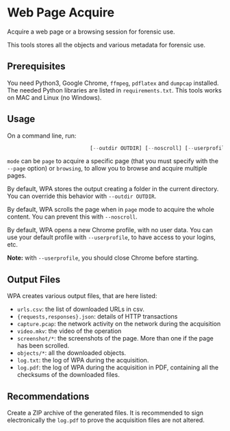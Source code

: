 Web Page Acquire
================

Acquire a web page or a browsing session for forensic use.

This tools stores all the objects and various metadata for forensic use.

## Prerequisites

You need Python3, Google Chrome, `ffmpeg`, `pdflatex` and `dumpcap` installed.
The needed Python libraries are listed in `requirements.txt`.
This tools works on MAC and Linux (no Windows).

## Usage

On a command line, run: 

```web-page-acquire.py [-h] [--mode {page,browsing}] [--page PAGE]
                           [--outdir OUTDIR] [--noscroll] [--userprofile]
```

`mode` can be `page` to acquire a specific page (that you must specify with the `--page` option) or `browsing`, to allow you to browse and acquire multiple pages.

By default, WPA stores the output creating a folder in the current directory.  You can override this behavior with `--outdir OUTDIR`.

By default, WPA scrolls  the page when in `page` mode to acquire the whole content. You can prevent this with `--noscroll`.

By default, WPA opens a new Chrome profile, with no user data. You can use your default profile with `--userprofile`, to have access to your logins, etc.

**Note:** with `--userprofile`, you should close Chrome before starting.

## Output Files

WPA creates various output files, that are here listed:

* `urls.csv`: the list of downloaded URLs in csv.
* `{requests,responses}.json`: details of HTTP transactions
* `capture.pcap`: the network activity on the network during the acquisition
* `video.mkv`: the video of the operation
* `screenshot/*`: the screenshots of the page. More than one if the page has been scrolled.
* `objects/*`: all the downloaded objects.
* `log.txt`: the log of WPA during the acquisition.
* `log.pdf`: the log of WPA during the acquisition in PDF, containing all the checksums of the downloaded files.

## Recommendations

Create a ZIP archive of the generated files.
It is recommended to sign electronically the `log.pdf` to prove the acquisition files are not altered.



